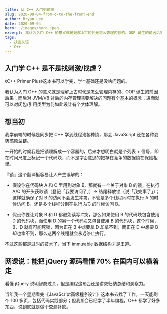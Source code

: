 ```yaml
---
title: 从 C++ 入门到前端
slug: 2020-09-04-from-c-to-the-front-end
author: Bryan Lee
date: 2020-09-04
hero: ./images/hero.jpeg
excerpt: 我认为入门 C++ 的意义就是理解上古时代是怎么管理内存的、OOP 诞生的前因后果；而后对 JVM/V8 背后的内存管理需要解决的问题有个基本的概念；进而就可以对闭包/引用类型为何如此设计有个大体理解。
tags:
  - 扶言扶语
  - C++
---
```


## 入门学 C++ 是不是找刺激/找虐？

《C++ Primer Plus》这本书可以学完，学个基础还是没啥问题的。

我认为入门 C++ 的意义就是理解上古时代是怎么管理内存的、OOP 诞生的前因后果；而后对 JVM/V8 背后的内存管理需要解决的问题有个基本的概念；进而就可以对闭包/引用类型为何如此设计有个大体理解。

## 想当初

我学前端的时候是同步把 C++ 学到线程池各种锁，那会 JavaScript 还在各种姿势搞原型链。

一开始的时候我是把锁理解成一个容器的，后来才想明白就是个列表 + 信号，即在时间尺度上标记一个代码块，而不是字面意思的把存在竞争的数据锁在保险柜里。

『锁』这个翻译挺容易让人产生误解的：
  - 假设你在代码块 A 和 C 里用到对象 B，那就有一个关于对象 B 的锁，在执行 A/C 的开头获取锁（登记「我要访问了」）-> 结尾释放锁（说「我完事了」）；这样就确保了对 B 的访问不会发生冲突，不管是多个线程同时在执行 A 的时候访问 B，还是多个线程分别在执行 A/C 的时候访问 B。

  - 假设你要让对象 B 和 D 都避免读写冲突，那么如果使用 B 的代码块包含使用 D 的代码块，而使用 D 的另一个代码块又包含使用 B 的代码块，这个时候，B、D 就有可能死锁，因为正在 B 中想要拿 D 却拿不到，而正在 D 中想要 B 却也拿不到，那么这两个线程就会永远停止执行。

不过这些都是过时的技术了，当下 immutable 数据结构才是王道。

## 网课说：能把 jQuery 源码看懂 70% 在国内可以横着走

看懂 jQuery 说明智商过关，但是编程这东西还是讲究归纳总结和洞察力。

当年我一个星期看完《JavaScript高级程序设计》这本书去找了工作，一天能刷个 100 多页，包括代码实践部分；但我那会已经学了半年编程，C++ 都学了好多东西，说到底就是做个查漏补缺。